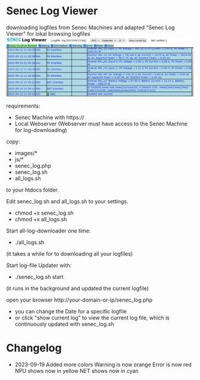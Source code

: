 # Senec Log Viewer
downloading logfiles from Senec Machines and adapted "Senec Log Viewer" for lokal browsing logfiles
![Screenshot](Logfile_Viewer.png)

requirements:
- Senec Machine with https://
- Local Webserver (Webserver must have access to the Senec Machine for log-downloading)

copy:
- images/*
- js/*
- senec_log.php
- senec_log.sh
- all_logs.sh

to your htdocs folder.


Edit senec_log.sh and all_logs.sh to your settings.
- chmod +x senec_log.sh
- chmod +x all_logs.sh


Start all-log-downloader one time:
- ./all_logs.sh

(it takes a while for to downloading all your logfiles)


Start log-file Updater with:
- ./senec_log.sh start

(it runs in the background and updated the current logfile)


open your browser http://your-domain-or-ip/senec_log.php
- you can change the Date for a specific logfile
- or click "show current log" to view the current log file, which is continuously updated with senec_log.sh


# Changelog
- 2023-09-19 Added more colors
  Warning is now orange
  Error is now red
  NPU shows now in yellow
  NET shows now in cyan

